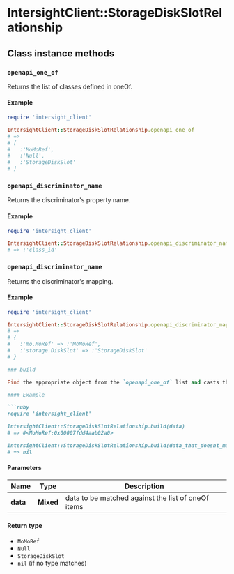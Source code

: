# IntersightClient::StorageDiskSlotRelationship

## Class instance methods

### `openapi_one_of`

Returns the list of classes defined in oneOf.

#### Example

```ruby
require 'intersight_client'

IntersightClient::StorageDiskSlotRelationship.openapi_one_of
# =>
# [
#   :'MoMoRef',
#   :'Null',
#   :'StorageDiskSlot'
# ]
```

### `openapi_discriminator_name`

Returns the discriminator's property name.

#### Example

```ruby
require 'intersight_client'

IntersightClient::StorageDiskSlotRelationship.openapi_discriminator_name
# => :'class_id'
```

### `openapi_discriminator_name`

Returns the discriminator's mapping.

#### Example

```ruby
require 'intersight_client'

IntersightClient::StorageDiskSlotRelationship.openapi_discriminator_mapping
# =>
# {
#   :'mo.MoRef' => :'MoMoRef',
#   :'storage.DiskSlot' => :'StorageDiskSlot'
# }

### build

Find the appropriate object from the `openapi_one_of` list and casts the data into it.

#### Example

```ruby
require 'intersight_client'

IntersightClient::StorageDiskSlotRelationship.build(data)
# => #<MoMoRef:0x00007fdd4aab02a0>

IntersightClient::StorageDiskSlotRelationship.build(data_that_doesnt_match)
# => nil
```

#### Parameters

| Name | Type | Description |
| ---- | ---- | ----------- |
| **data** | **Mixed** | data to be matched against the list of oneOf items |

#### Return type

- `MoMoRef`
- `Null`
- `StorageDiskSlot`
- `nil` (if no type matches)

